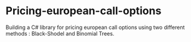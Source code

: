 # Pricing-european-call-options
Building a C\# library for pricing european call options using two different methods : Black-Shodel and Binomial Trees.
